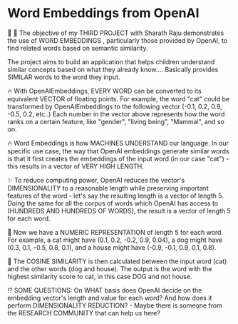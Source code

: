 # Word Embeddings from OpenAI

🚀 🚀 The objective of my THIRD PROJECT with Sharath Raju demonstrates the use of WORD EMBEDDINGS , particularly those provided by OpenAI, to find related words based on semantic similarity. 

The project aims to build an application that helps children understand similar concepts based on what they already know.... Basically provides SIMILAR words to the word they input.

🔥 With OpenAIEmbeddings, EVERY WORD can be converted to its equivalent VECTOR of floating points. For example, the word "cat" could be transformed by OpenAIEmbeddings to the following vector (-0.1, 0.2, 0.9, -0.5, 0.2, etc..) Each number in the vector above represents how the word ranks on a certain feature, like "gender", "living being", "Mammal", and so on. 

🔥 Word Embeddings is how MACHINES UNDERSTAND our language. In our specific use case, the way that OpenAI embeddings generate similar words is that it first creates the embeddings of the input word (in our case "cat") - this results in a vector of VERY HIGH LENGTH. 

✨ To reduce computing power, OpenAI reduces the vector's DIMENSIONALITY to a reasonable length while preserving important features of the word - let's say the resulting length is a vector of length 5. Doing the same for all the corpus of words which OpenAI has access to (HUNDREDS AND HUNDREDS OF WORDS), the result is a vector of length 5 for each word. 

🎈 Now we have a NUMERIC REPRESENTATION of length 5 for each word. For example, a cat might have (0.1, 0.2, -0.2, 0.9, 0.04), a dog might have (0.3, 0.1, -0.5, 0.8, 0.1), and a house might have (-0.9, -0.1, 0.9, 0.1, 0.8). 

🎊 The COSINE SIMILARITY is then calculated between the input word (cat) and the other words (dog and house). The output is the word with the highest similarity score to cat, in this case DOG and not house. 

⁉ SOME QUESTIONS: On WHAT basis does OpenAI decide on the embedding vector's length and value for each word? And how does it perform DIMENSIONALITY REDUCTION? - Maybe there is someone from the RESEARCH COMMUNITY that can help us here?
